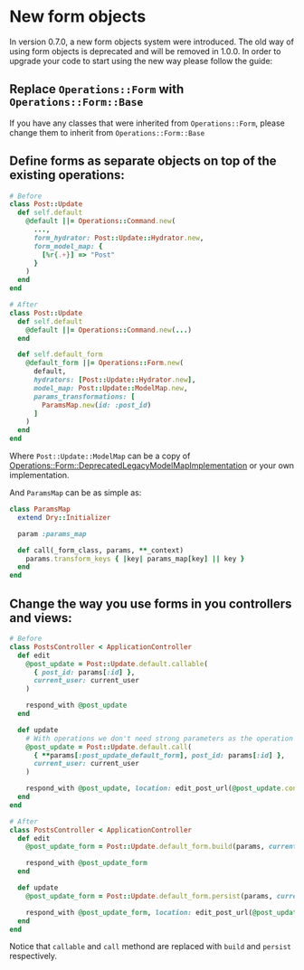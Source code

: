 # New form objects

In version 0.7.0, a new form objects system were introduced. The old way of using form objects is deprecated and will be removed in 1.0.0. In order to upgrade your code to start using the new way please follow the guide:

## Replace `Operations::Form` with `Operations::Form::Base`

If you have any classes that were inherited from `Operations::Form`, please change them to inherit from `Operations::Form::Base`

## Define forms as separate objects on top of the existing operations:

```ruby
# Before
class Post::Update
  def self.default
    @default ||= Operations::Command.new(
      ...,
      form_hydrator: Post::Update::Hydrator.new,
      form_model_map: {
        [%r{.+}] => "Post"
      }
    )
  end
end

# After
class Post::Update
  def self.default
    @default ||= Operations::Command.new(...)
  end

  def self.default_form
    @default_form ||= Operations::Form.new(
      default,
      hydrators: [Post::Update::Hydrator.new],
      model_map: Post::Update::ModelMap.new,
      params_transformations: [
        ParamsMap.new(id: :post_id)
      ]
    )
  end
end
```

Where `Post::Update::ModelMap` can be a copy of [Operations::Form::DeprecatedLegacyModelMapImplementation](https://github.com/BookingSync/operations/blob/main/lib/operations/form/deprecated_legacy_model_map_implementation.rb) or your own implementation.

And `ParamsMap` can be as simple as:

```ruby
class ParamsMap
  extend Dry::Initializer

  param :params_map

  def call(_form_class, params, **_context)
    params.transform_keys { |key| params_map[key] || key }
  end
end
```

## Change the way you use forms in you controllers and views:

```ruby
# Before
class PostsController < ApplicationController
  def edit
    @post_update = Post::Update.default.callable(
      { post_id: params[:id] },
      current_user: current_user
    )

    respond_with @post_update
  end

  def update
    # With operations we don't need strong parameters as the operation contract takes care of this.
    @post_update = Post::Update.default.call(
      { **params[:post_update_default_form], post_id: params[:id] },
      current_user: current_user
    )

    respond_with @post_update, location: edit_post_url(@post_update.context[:post])
  end
end

# After
class PostsController < ApplicationController
  def edit
    @post_update_form = Post::Update.default_form.build(params, current_user: current_user)

    respond_with @post_update_form
  end

  def update
    @post_update_form = Post::Update.default_form.persist(params, current_user: current_user)

    respond_with @post_update_form, location: edit_post_url(@post_update_form.operation_result.context[:post])
  end
end
```

Notice that `callable` and `call` methond are replaced with `build` and `persist` respectively.
